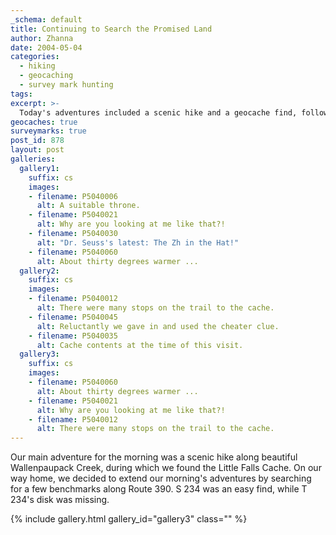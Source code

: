 ```yaml
---
_schema: default
title: Continuing to Search the Promised Land
author: Zhanna
date: 2004-05-04
categories:
  - hiking
  - geocaching
  - survey mark hunting
tags:
excerpt: >- 
  Today's adventures included a scenic hike and a geocache find, followed by several roadside benchmark hunts.
geocaches: true
surveymarks: true
post_id: 878
layout: post    
galleries:
  gallery1:
    suffix: cs
    images:
    - filename: P5040006
      alt: A suitable throne.
    - filename: P5040021
      alt: Why are you looking at me like that?!
    - filename: P5040030
      alt: "Dr. Seuss's latest: The Zh in the Hat!"
    - filename: P5040060
      alt: About thirty degrees warmer ...
  gallery2:
    suffix: cs
    images:
    - filename: P5040012
      alt: There were many stops on the trail to the cache.
    - filename: P5040045
      alt: Reluctantly we gave in and used the cheater clue.
    - filename: P5040035
      alt: Cache contents at the time of this visit.
  gallery3:
    suffix: cs
    images:
    - filename: P5040060
      alt: About thirty degrees warmer ...
    - filename: P5040021
      alt: Why are you looking at me like that?! 
    - filename: P5040012
      alt: There were many stops on the trail to the cache.               
---
```


Our main adventure for the morning was a scenic hike along beautiful Wallenpaupack Creek, during which we found the Little Falls Cache. On our way home, we decided to extend our morning's adventures by searching for a few benchmarks along Route 390. S 234 was an easy find, while T 234's disk was missing.

{% include gallery.html gallery_id="gallery3" class="" %}
